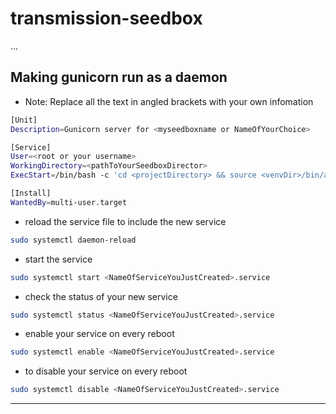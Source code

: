 # transmission-seedbox
...


## Making gunicorn run as a daemon
- Note: Replace all the text in angled brackets with your own infomation

```bash
[Unit]
Description=Gunicorn server for <myseedboxname or NameOfYourChoice>

[Service]
User=<root or your username>
WorkingDirectory=<pathToYourSeedboxDirector>
ExecStart=/bin/bash -c 'cd <projectDirectory> && source <venvDir>/bin/activate && gunicorn wsgi:app'

[Install]
WantedBy=multi-user.target
```

- reload the service file to include the new service

```bash
sudo systemctl daemon-reload
```

- start the service
```bash
sudo systemctl start <NameOfServiceYouJustCreated>.service
```

- check the status of your new service
```bash
sudo systemctl status <NameOfServiceYouJustCreated>.service
```

- enable your service on every reboot
```bash
sudo systemctl enable <NameOfServiceYouJustCreated>.service
```

- to disable your service on every reboot
```bash
sudo systemctl disable <NameOfServiceYouJustCreated>.service
```
<hr>

